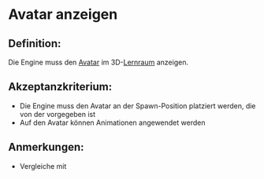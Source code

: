 # Avatar anzeigen


## Definition:

Die Engine muss den [Avatar](Avatar-GE.md) im 3D-[Lernraum](Lernraum-GE.md) anzeigen.

## Akzeptanzkriterium:

- Die Engine muss den Avatar an der Spawn-Position platziert werden, die von der [](Lernraum-Template-GE.md) vorgegeben ist
- Auf den Avatar können Animationen angewendet werden

## Anmerkungen:

- Vergleiche mit [](EZZ0018.md)

